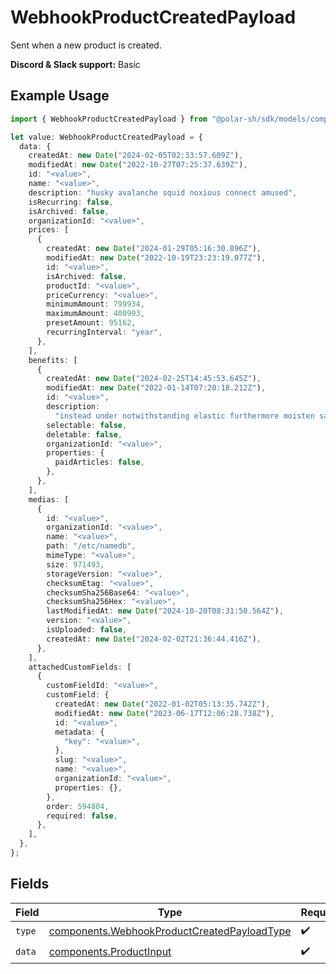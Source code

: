 # WebhookProductCreatedPayload

Sent when a new product is created.

**Discord & Slack support:** Basic

## Example Usage

```typescript
import { WebhookProductCreatedPayload } from "@polar-sh/sdk/models/components";

let value: WebhookProductCreatedPayload = {
  data: {
    createdAt: new Date("2024-02-05T02:33:57.609Z"),
    modifiedAt: new Date("2022-10-27T07:25:37.639Z"),
    id: "<value>",
    name: "<value>",
    description: "husky avalanche squid noxious connect amused",
    isRecurring: false,
    isArchived: false,
    organizationId: "<value>",
    prices: [
      {
        createdAt: new Date("2024-01-29T05:16:30.896Z"),
        modifiedAt: new Date("2022-10-19T23:23:19.077Z"),
        id: "<value>",
        isArchived: false,
        productId: "<value>",
        priceCurrency: "<value>",
        minimumAmount: 799934,
        maximumAmount: 400993,
        presetAmount: 95162,
        recurringInterval: "year",
      },
    ],
    benefits: [
      {
        createdAt: new Date("2024-02-25T14:45:53.645Z"),
        modifiedAt: new Date("2022-01-14T07:20:18.212Z"),
        id: "<value>",
        description:
          "instead under notwithstanding elastic furthermore moisten save",
        selectable: false,
        deletable: false,
        organizationId: "<value>",
        properties: {
          paidArticles: false,
        },
      },
    ],
    medias: [
      {
        id: "<value>",
        organizationId: "<value>",
        name: "<value>",
        path: "/etc/namedb",
        mimeType: "<value>",
        size: 971493,
        storageVersion: "<value>",
        checksumEtag: "<value>",
        checksumSha256Base64: "<value>",
        checksumSha256Hex: "<value>",
        lastModifiedAt: new Date("2024-10-20T08:31:50.564Z"),
        version: "<value>",
        isUploaded: false,
        createdAt: new Date("2024-02-02T21:36:44.416Z"),
      },
    ],
    attachedCustomFields: [
      {
        customFieldId: "<value>",
        customField: {
          createdAt: new Date("2022-01-02T05:13:35.742Z"),
          modifiedAt: new Date("2023-06-17T12:06:28.738Z"),
          id: "<value>",
          metadata: {
            "key": "<value>",
          },
          slug: "<value>",
          name: "<value>",
          organizationId: "<value>",
          properties: {},
        },
        order: 594804,
        required: false,
      },
    ],
  },
};
```

## Fields

| Field                                                                                                      | Type                                                                                                       | Required                                                                                                   | Description                                                                                                |
| ---------------------------------------------------------------------------------------------------------- | ---------------------------------------------------------------------------------------------------------- | ---------------------------------------------------------------------------------------------------------- | ---------------------------------------------------------------------------------------------------------- |
| `type`                                                                                                     | [components.WebhookProductCreatedPayloadType](../../models/components/webhookproductcreatedpayloadtype.md) | :heavy_check_mark:                                                                                         | N/A                                                                                                        |
| `data`                                                                                                     | [components.ProductInput](../../models/components/productinput.md)                                         | :heavy_check_mark:                                                                                         | A product.                                                                                                 |